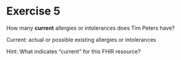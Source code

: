 # Exercise 5

How many **current** allergies or intolerances does Tim Peters have?

Current: actual or possible existing allergies or intolerances 

Hint: What indicates “current” for this FHIR resource?